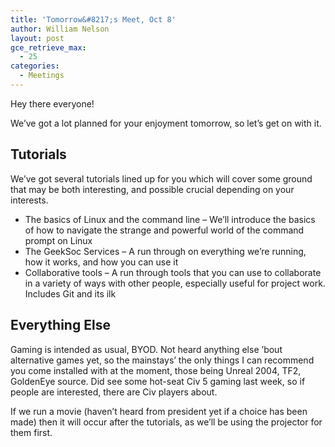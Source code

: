 ```yaml
---
title: 'Tomorrow&#8217;s Meet, Oct 8'
author: William Nelson
layout: post
gce_retrieve_max:
  - 25
categories:
  - Meetings
---
```

Hey there everyone!

We&#8217;ve got a lot planned for your enjoyment tomorrow, so let&#8217;s get on with it.

## Tutorials

We&#8217;ve got several tutorials lined up for you which will cover some ground that may be both interesting, and possible crucial depending on your interests.

*   The basics of Linux and the command line &#8211; We&#8217;ll introduce the basics of how to navigate the strange and powerful world of the command prompt on Linux
*   The GeekSoc Services &#8211; A run through on everything we&#8217;re running, how it works, and how you can use it
*   Collaborative tools &#8211; A run through tools that you can use to collaborate in a variety of ways with other people, especially useful for project work. Includes Git and its ilk

## Everything Else

Gaming is intended as usual, BYOD. Not heard anything else &#8217;bout alternative games yet, so the mainstays&#8217; the only things I can recommend you come installed with at the moment, those being Unreal 2004, TF2, GoldenEye source. Did see some hot-seat Civ 5 gaming last week, so if people are interested, there are Civ players about.

If we run a movie (haven&#8217;t heard from president yet if a choice has been made) then it will occur after the tutorials, as we&#8217;ll be using the projector for them first.

&nbsp;

&nbsp;